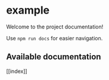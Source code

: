 # example

Welcome to the project documentation!

Use `npm run docs` for easier navigation.

## Available documentation

[[index]]
